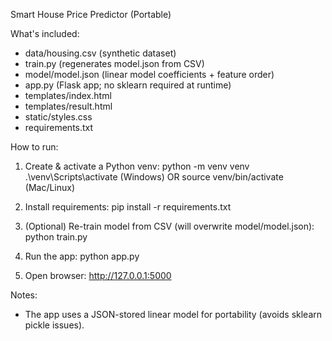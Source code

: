 Smart House Price Predictor (Portable)

What's included:
- data/housing.csv           (synthetic dataset)
- train.py                  (regenerates model.json from CSV)
- model/model.json          (linear model coefficients + feature order)
- app.py                    (Flask app; no sklearn required at runtime)
- templates/index.html
- templates/result.html
- static/styles.css
- requirements.txt

How to run:
1) Create & activate a Python venv:
   python -m venv venv
   .\venv\Scripts\activate     (Windows)  OR  source venv/bin/activate (Mac/Linux)

2) Install requirements:
   pip install -r requirements.txt

3) (Optional) Re-train model from CSV (will overwrite model/model.json):
   python train.py

4) Run the app:
   python app.py

5) Open browser: http://127.0.0.1:5000

Notes:
- The app uses a JSON-stored linear model for portability (avoids sklearn pickle issues).
